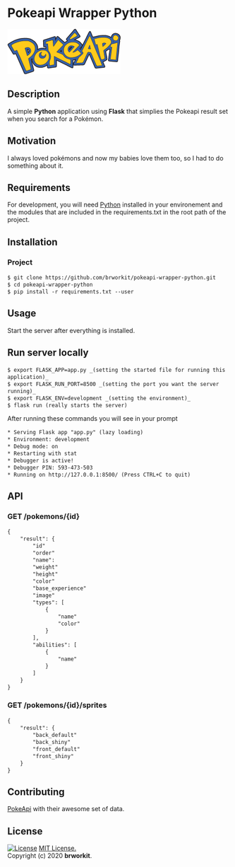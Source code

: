 # Pokeapi Wrapper Python

<!-- ![Pokeapi](https://raw.githubusercontent.com/PokeAPI/media/master/logo/pokeapi_256.png) -->
<!-- ![Pokeapi](https://img1.gratispng.com/20171220/ofe/pokeball-png-5a3ab8044b97e7.8086813315137976363096.jpg) -->

<a href="https://pokeapi.co/"><img src="https://raw.githubusercontent.com/PokeAPI/media/master/logo/pokeapi_256.png" title="PokeApi" alt="PokeApi"></a>

<!-- <a href="http://fvcproductions.com"><img src="https://avatars1.githubusercontent.com/u/4284691?v=3&s=200" title="FVCproductions" alt="FVCproductions"></a> -->

## Description
A simple **Python** application using **Flask** that simplies the Pokeapi result set when you search for a Pokémon. 

## Motivation
I always loved pokémons and now my babies love them too, so I had to do something about it. 

## Requirements
For development, you will need [Python](https://www.python.org/downloads/release/python-382/) installed in your environement and the modules that are included in the requirements.txt in the root path of the project. 
    
## Installation

### Project
    $ git clone https://github.com/brworkit/pokeapi-wrapper-python.git
    $ cd pokeapi-wrapper-python
    $ pip install -r requirements.txt --user
    
## Usage

Start the server after everything is installed.

## Run server locally
    
    $ export FLASK_APP=app.py _(setting the started file for running this application)_
    $ export FLASK_RUN_PORT=8500 _(setting the port you want the server running)_
    $ export FLASK_ENV=development _(setting the environment)_
    $ flask run (really starts the server)

After running these commands you will see in your prompt

    * Serving Flask app "app.py" (lazy loading)
    * Environment: development
    * Debug mode: on
    * Restarting with stat
    * Debugger is active!
    * Debugger PIN: 593-473-503
    * Running on http://127.0.0.1:8500/ (Press CTRL+C to quit)


## API

### GET /pokemons/{id}
    {
        "result": {
            "id"
            "order"
            "name":
            "weight"
            "height"
            "color"
            "base_experience"
            "image"
            "types": [
                {
                    "name"
                    "color"
                }
            ],
            "abilities": [
                {
                    "name"
                }
            ]
        }
    }

### GET /pokemons/{id}/sprites
    {
        "result": {
            "back_default"
            "back_shiny"
            "front_default"
            "front_shiny"
        }
    }

## Contributing
[PokeApi](https://pokeapi.co/) with their awesome set of data.  

## License
[![License](http://img.shields.io/:license-mit-blue.svg?style=flat-square)](http://badges.mit-license.org)
[MIT License.](https://opensource.org/licenses/MIT)    
Copyright (c) 2020 **brworkit**.
